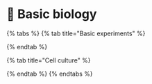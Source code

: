 # 🧪 Basic biology



{% tabs %}
{% tab title="Basic experiments" %}

{% endtab %}

{% tab title="Cell culture" %}

{% endtab %}
{% endtabs %}
